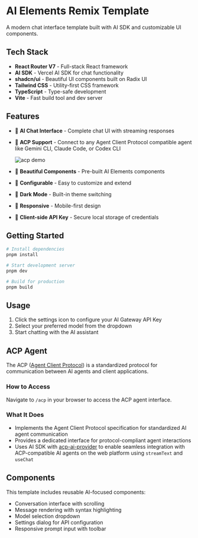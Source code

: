 # AI Elements Remix Template

A modern chat interface template built with AI SDK and customizable UI components.

## Tech Stack

- **React Router V7** - Full-stack React framework
- **AI SDK** - Vercel AI SDK for chat functionality
- **shadcn/ui** - Beautiful UI components built on Radix UI
- **Tailwind CSS** - Utility-first CSS framework
- **TypeScript** - Type-safe development
- **Vite** - Fast build tool and dev server

## Features

- 🤖 **AI Chat Interface** - Complete chat UI with streaming responses
- 🔗 **ACP Support** - Connect to any Agent Client Protocol compatible agent like Gemini CLI, Claude Code, or Codex CLI

  ![acp demo](./docs/acp-demo.gif)

- 🎨 **Beautiful Components** - Pre-built AI Elements components
- 🔧 **Configurable** - Easy to customize and extend
- 🌙 **Dark Mode** - Built-in theme switching
- 📱 **Responsive** - Mobile-first design
- 🔑 **Client-side API Key** - Secure local storage of credentials

## Getting Started

```bash
# Install dependencies
pnpm install

# Start development server
pnpm dev

# Build for production
pnpm build
```

## Usage

1. Click the settings icon to configure your AI Gateway API Key
2. Select your preferred model from the dropdown
3. Start chatting with the AI assistant

## ACP Agent

The ACP ([Agent Client Protocol](https://agentclientprotocol.com)) is a standardized protocol for communication between AI agents and client applications.

### How to Access

Navigate to `/acp` in your browser to access the ACP agent interface.

### What It Does

- Implements the Agent Client Protocol specification for standardized AI agent communication
- Provides a dedicated interface for protocol-compliant agent interactions
- Uses AI SDK with [acp-ai-provider](https://github.com/mcpc-tech/mcpc/tree/main/packages/acp-ai-provider) to enable seamless integration with ACP-compatible AI agents on the web platform using `streamText` and `useChat`

## Components

This template includes reusable AI-focused components:

- Conversation interface with scrolling
- Message rendering with syntax highlighting
- Model selection dropdown
- Settings dialog for API configuration
- Responsive prompt input with toolbar
